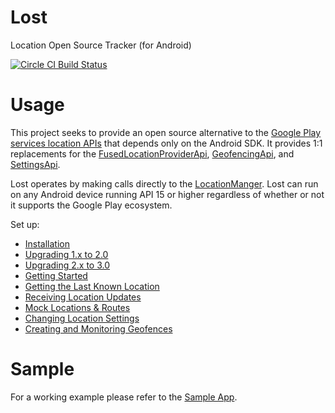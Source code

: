 # Lost

Location Open Source Tracker (for Android)

[![Circle CI Build Status](https://circleci.com/gh/mapzen/lost.png?circle-token=87063f053ef960fa184031157ec01aa5549fd4ce)](https://circleci.com/gh/mapzen/lost)

# Usage

This project seeks to provide an open source alternative to the [Google Play services location APIs][2] that depends only on the Android SDK. It provides 1:1 replacements for the [FusedLocationProviderApi][3], [GeofencingApi][4], and [SettingsApi][5].

Lost operates by making calls directly to the [LocationManger][1]. Lost can run on any Android device running API 15 or higher regardless of whether or not it supports the Google Play ecosystem.

Set up:
- [Installation](https://github.com/mapzen/lost/blob/master/docs/installation.md)
- [Upgrading 1.x to 2.0](https://github.com/mapzen/lost/blob/master/docs/upgrade-1x-2.md)
- [Upgrading 2.x to 3.0](https://github.com/mapzen/lost/blob/master/docs/upgrade-2x-3.md)
- [Getting Started](https://github.com/mapzen/lost/blob/master/docs/getting-started.md)
- [Getting the Last Known Location](https://github.com/mapzen/lost/blob/master/docs/last-known-location.md)
- [Receiving Location Updates](https://github.com/mapzen/lost/blob/master/docs/location-updates.md)
- [Mock Locations & Routes](https://github.com/mapzen/lost/blob/master/docs/mock-locations-routes.md)
- [Changing Location Settings](https://github.com/mapzen/lost/blob/master/docs/location-settings.md)
- [Creating and Monitoring Geofences](https://github.com/mapzen/lost/blob/master/docs/geofences.md)

# Sample
For a working example please refer to the [Sample App](https://github.com/mapzen/lost/tree/master/lost-sample).

[1]: https://developer.android.com/reference/android/location/LocationManager.html
[2]: http://developer.android.com/google/play-services/location.html
[3]: https://developer.android.com/reference/com/google/android/gms/location/FusedLocationProviderApi.html
[4]: https://developers.google.com/android/reference/com/google/android/gms/location/GeofencingApi.html
[5]: https://developers.google.com/android/reference/com/google/android/gms/location/SettingsApi.html
